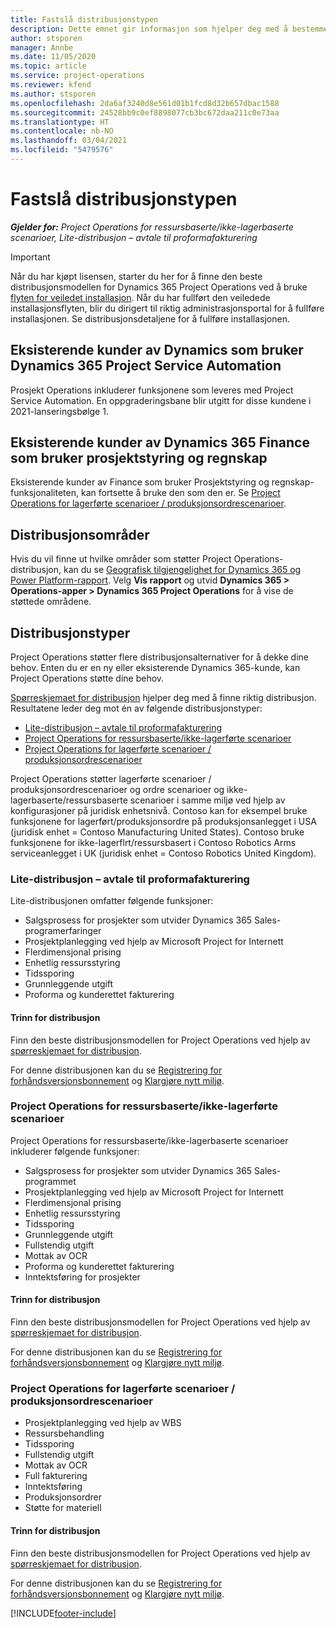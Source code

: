 ```yaml
---
title: Fastslå distribusjonstypen
description: Dette emnet gir informasjon som hjelper deg med å bestemme riktig distribusjonstype for prosjektoperasjoner for firmaet ditt.
author: stsporen
manager: Annbe
ms.date: 11/05/2020
ms.topic: article
ms.service: project-operations
ms.reviewer: kfend
ms.author: stsporen
ms.openlocfilehash: 2da6af3240d8e561d01b1fcd8d32b657dbac1588
ms.sourcegitcommit: 24528bb9c0ef8898077cb3bc672daa211c0e73aa
ms.translationtype: HT
ms.contentlocale: nb-NO
ms.lasthandoff: 03/04/2021
ms.locfileid: "5479576"
---
```

# <a name="determine-your-deployment-type"></a>Fastslå distribusjonstypen

_**Gjelder for:** Project Operations for ressursbaserte/ikke-lagerbaserte scenarioer, Lite-distribusjon – avtale til proformafakturering_

> [!IMPORTANT]
> Når du har kjøpt lisensen, starter du her for å finne den beste distribusjonsmodellen for Dynamics 365 Project Operations ved å bruke [flyten for veiledet installasjon](https://aka.ms/provisionprojectoperations).
> Når du har fullført den veiledede installasjonsflyten, blir du dirigert til riktig administrasjonsportal for å fullføre installasjonen. Se distribusjonsdetaljene for å fullføre installasjonen.


## <a name="existing-customers-of-dynamics-using-dynamics-365-project-service-automation"></a>Eksisterende kunder av Dynamics som bruker Dynamics 365 Project Service Automation
Prosjekt Operations inkluderer funksjonene som leveres med Project Service Automation. En oppgraderingsbane blir utgitt for disse kundene i 2021-lanseringsbølge 1.

## <a name="existing-customers-of-dynamics-365-finance-using-project-management-and-accounting"></a>Eksisterende kunder av Dynamics 365 Finance som bruker prosjektstyring og regnskap 

Eksisterende kunder av Finance som bruker Prosjektstyring og regnskap-funksjonaliteten, kan fortsette å bruke den som den er. Se [Project Operations for lagerførte scenarioer / produksjonsordrescenarioer](#pma).


## <a name="deployment-regions"></a>Distribusjonsområder
Hvis du vil finne ut hvilke områder som støtter Project Operations-distribusjon, kan du se [Geografisk tilgjengelighet for Dynamics 365 og Power Platform-rapport](https://dynamics.microsoft.com/en-us/geographic-availability/). Velg **Vis rapport** og utvid **Dynamics 365 > Operations-apper > Dynamics 365 Project Operations** for å vise de støttede områdene.

## <a name="deployment-types"></a>Distribusjonstyper
Project Operations støtter flere distribusjonsalternativer for å dekke dine behov. Enten du er en ny eller eksisterende Dynamics 365-kunde, kan Project Operations støtte dine behov.

[Spørreskjemaet for distribusjon](https://aka.ms/provisionprojectoperations) hjelper deg med å finne riktig distribusjon. Resultatene leder deg mot én av følgende distribusjonstyper:

- [Lite-distribusjon – avtale til proformafakturering](#lite)
- [Project Operations for ressursbaserte/ikke-lagerførte scenarioer](#integrated)
- [Project Operations for lagerførte scenarioer / produksjonsordrescenarioer](#pma)

Project Operations støtter lagerførte scenarioer / produksjonsordrescenarioer og ordre scenarioer og ikke-lagerbaserte/ressursbaserte scenarioer i samme miljø ved hjelp av konfigurasjoner på juridisk enhetsnivå. Contoso kan for eksempel bruke funksjonene for lagerført/produksjonsordre på produksjonsanlegget i USA (juridisk enhet = Contoso Manufacturing United States). Contoso bruke funksjonene for ikke-lagerflrt/ressursbasert i Contoso Robotics Arms serviceanlegget i UK (juridisk enhet = Contoso Robotics United Kingdom).

### <a name="lite-deployment---deal-to-proforma-invoicing"></a><a  name="lite"></a>Lite-distribusjon – avtale til proformafakturering

Lite-distribusjonen omfatter følgende funksjoner:

- Salgsprosess for prosjekter som utvider Dynamics 365 Sales-programerfaringer
- Prosjektplanlegging ved hjelp av Microsoft Project for Internett
- Flerdimensjonal prising
- Enhetlig ressursstyring
- Tidssporing
- Grunnleggende utgift
- Proforma og kunderettet fakturering 

#### <a name="deployment-steps"></a>Trinn for distribusjon
Finn den beste distribusjonsmodellen for Project Operations ved hjelp av [spørreskjemaet for distribusjon](https://aka.ms/provisionprojectoperations).

For denne distribusjonen kan du se [Registrering for forhåndsversjonsbonnement](lite-preview-subscription-sign-up.md) og [Klargjøre nytt miljø](lite-deployment.md). 


### <a name="project-operations-for-resourcenon-stocked-scenarios"></a><a name="integrated"></a>Project Operations for ressursbaserte/ikke-lagerførte scenarioer
Project Operations for ressursbaserte/ikke-lagerbaserte scenarioer inkluderer følgende funksjoner:
 
- Salgsprosess for prosjekter som utvider Dynamics 365 Sales-programmet
- Prosjektplanlegging ved hjelp av Microsoft Project for Internett
- Flerdimensjonal prising
- Enhetlig ressursstyring
- Tidssporing
- Grunnleggende utgift
- Fullstendig utgift
- Mottak av OCR
- Proforma og kunderettet fakturering 
- Inntektsføring for prosjekter

#### <a name="deployment-steps"></a>Trinn for distribusjon
Finn den beste distribusjonsmodellen for Project Operations ved hjelp av [spørreskjemaet for distribusjon](https://aka.ms/provisionprojectoperations).

For denne distribusjonen kan du se [Registrering for forhåndsversjonsbonnement](resource-sign-up-preview-subscription.md) og [Klargjøre nytt miljø](resource-provision-new-environment.md). 


### <a name="project-operations-for-stockedproduction-order-scenarios"></a><a name="pma"></a>Project Operations for lagerførte scenarioer / produksjonsordrescenarioer

- Prosjektplanlegging ved hjelp av WBS
- Ressursbehandling
- Tidssporing
- Fullstendig utgift
- Mottak av OCR
- Full fakturering
- Inntektsføring
- Produksjonsordrer
- Støtte for materiell

#### <a name="deployment-steps"></a>Trinn for distribusjon
Finn den beste distribusjonsmodellen for Project Operations ved hjelp av [spørreskjemaet for distribusjon](https://aka.ms/provisionprojectoperations).

For denne distribusjonen kan du se [Registrering for forhåndsversjonsbonnement](https://docs.microsoft.com/dynamics365/fin-ops-core/dev-itpro/dev-tools/sign-up-preview-subscription?toc=/dynamics365/finance/toc.json) og [Klargjøre nytt miljø](https://docs.microsoft.com/dynamics365/fin-ops-core/dev-itpro/deployment/deploy-demo-environment?toc=/dynamics365/finance/toc.json). 



[!INCLUDE[footer-include](../includes/footer-banner.md)]
